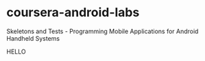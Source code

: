 # coursera-android-labs
Skeletons and Tests - Programming Mobile Applications for Android Handheld Systems

HELLO